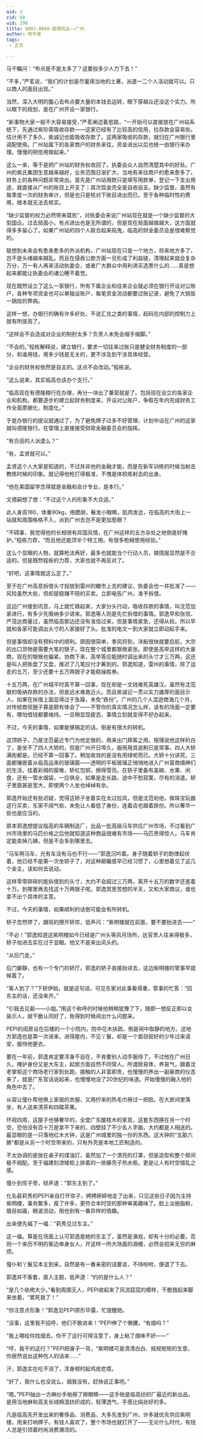 ```yaml
---
aid: 3
zid: 68
uid: 298
title: 0003.0068-甜港风云——广州
author: 吹牛者
tags: 
 - 正文

---
```




  马千瞩问：“布点是不是太多了？这要投多少人力下去！”

  “不多，”严茗说，“我们的计划是尽量用当地的土著，派遣一二个人活动就可以。只以商人的面目出现。”

  当然，深入大明的腹心去布点要大量的本钱去运转，眼下穿越众还没这个实力。所以眼下的规划，是在广州开设一家银行。

  “新事物大家一般不大容易接受，”严茗阐述着思路，“一开始可以直接放在广州站系统下，先通过紫珍斋吸收存款——这家已经有了比较高的信用，拉存款会容易些。估计用不了多久，紫诚记也能吸收存款了。这两家吸收的存款，就归在广州银行里调配使用。广州站属下的各家商户的财务来往，资金进出以后也统一由银行来办理。慢慢的把信用做起来。”

  这么一来，等于是把广州站的财务权收回了。执委会众人自然清楚其中的好处。广州的紫氏集团生意越来越好，业务范围日渐扩大，当地有来往商户的愈来愈多了。财务上的各种问题非常突出。首先是广州站用款只是填写用款单，登记一下支出用途，就直接从广州的账目上开支了；其次现金完全是自收自支。缺少监督。虽然有每季度一次的财务审计，但是也只是核对下账目进出而已。至于各种临时性的费用，根本就无法去核实。

  “缺少监督的权力必然带来腐败”，对执委会来说广州站现在就是一个缺少监督的大型国企。过去局面小，有点进出也是无所谓的，但是现在局面越做越大，这方面就得多多留心了。如果广州站的四个人联合起来捣鬼，临高的财金委员会是很难察觉的。

  联想到未来会有愈来愈多的外派机构，广州站现在只是一个地方，将来地方多了，岂不是头绪越来越乱。而且在侵吞公款方面一旦形成了利益链，清理起来就会复杂万分，万一有人再来活动执委会，或者广大群众中用利诱买选票什么的……真是想起来都能让执委会的诸公睡不着觉。

  现在既然设立了这么一家银行，所有下属企业和往来企业就必须在银行开设对公账户，各种专项资金也可以单独设账户，每笔资金流动都要过账记录，避免了大锅饭一锅烩的弊病。

  这样一想，办银行的确有许多好处，不说汇兑之类的事情，起码在内部的控制力上就有所提高了。

  “这样会不会造成对企业的制肘太多？负责人未免会缩手缩脚。”

  “不会的。”程栋解释说，建立银行，要求一切往来过账只是健全财务制度的一部分，和谁用钱，用多少钱是无关的，更不涉及到干涉具体经营。

  “企业的财务权依然是自主的。这点不会改动。”程栋说。

  “这么说来，其实临高也该办个支行。”

  “临高现在有德隆粮行在办理，再分一块出了兼营就是了。包括现在设立的各家企业和机构，都要逐步的建立起财务制度来，开设对公账户，争取在年内完成财务工作全面票据化、制度化。”

  于是办银行的提议就通过了，为了避免牌子过多不好管理，计划中设在广州的这家就叫德隆银行。在管理上直接接受财政金融委员会的指挥。

  “有合适的人派遣么？”

  “有，孟贤就可以。”

  孟贤这个人大家是知道的，不过并非他的金融才能，而是在新军训练的时候当射击教练时候的印象。就记得他枪打得极准，不愧是体校练射击的出身。

  “他在美国留学念得就是金融和会计专业，是本行。”

  文德嗣想了想：“不过这个人的形象不大合适。”

  此人身高180，体重90kg，络腮胡，鬈发小眼睛，肌肉发达，在临高的大街上一站就和周围格格不入，派到广州去岂不是更加惹眼？

  “不碍事，我觉得他的长相很有异国风情，在广州这样的五方杂处之地倒是好掩护。”程栋力荐，“而且他还能顶半个特工用。有很多枪械使用经验。”

  这么个显眼的人物，就算枪法再好，最多也就能当个行动人员，搞情报显然是不合适的。但是既然程栋的力荐，大家也就不再反对了。

  “好吧，这事情就这么定了。”

  至于在广州高息拆借头寸投放到雷州的糖市上去的建议，执委会也一并批准了——风险虽然大些，但却是稳赚不陪的买卖。立即电告广州，准予拆借。

  这边广州接到讯息，马上就忙碌起来，大家分头行动，吸收存款的事情，叫沈范加紧进行，有多少先吸纳多少进来。郭逸等人则是先忙拆借的事情。郭逸早和张信、严茂达商量过，虽然临高那边还没有准信过来，但是事情紧急，还得从权。所以早就和各家可能调出头寸的人家接好了头。批准的电文一到大家就立即动起手来。

  但是事情却没有预料中的顺利。原因很简单，季风将到，洋船很快就要启航，大宗的出口货物是需要大笔的银子。现在整个城里都银根紧张。即使是高举这样的大豪商，现在的银根也偏紧。协商下来，高举答应能随时调出来的头寸才三万两，这还是叫人把账盘了又盘，推迟了几笔应付才筹到的。郭逸知道，雷州的事情，除了运走的五万，至少还要十五万两银子才能稳操胜券。

  十五万两，在广州城平时真不算一回事，现在却是一文钱难死英雄汉。虽然有沈范献的吸纳存款的办法，但是远水难救近火。而且紫诚记一贯以实力雄厚的面目示人，如果在拆借上面显得过于急躁，未免“跌份”。广州的几个人混迹商海几个月，对传统商贸圈子算是颇有体会了——不管你的真实情况怎么样，该有的场面一定要有，哪怕借钱都要维持。一旦稍显现疲态，事情立刻就变得不好办起来。

  不过，今天的事情，如果能够搞定的话，倒是有很大的转机。

  这顶轿子，乃是沈范最近专门为他定做的，用来出门拜客之用。按理说他这样的白丁，是坐不了四人大轿的，但是广州开日埠久，服用用具逾制已是常事，四人大轿满街都是。已经不算一回事了。稍加收敛的是没有用绿呢而已。大轿十分讲究，三面都镶嵌着从临高运来的玻璃窗——透明的平板玻璃正悄悄地进入广州富商缙绅们的生活，挂着彩绸的窗帷，轿杠包铜，擦得雪亮。在轿子里备有盖碗、水果、闲食，还有一管水烟袋，一应俱全，如果是走长路，途中不愁寂寞，尽有的消遣。轿子里面甚是宽大，即使两个人坐也绰绰有余。

  郭逸开始还有些迟疑，觉得这轿子坐着实在太过拉风，但是沈范劝他，做珠宝玩器这行买卖，东家不阔气些，未免让人看低了身份，连着店也跟着跌份。所以奢华一些也是应当的。

  原本郭逸想提议临高的车辆制造厂，出品一批高级马车供应广州市场，不过看到广州市场里的马匹价格之后他就知道这种商品很难有市场——马匹贵得惊人。马车肯定能卖掉几辆，但是不会多到哪里去。

  “马车啊马车，光有车没有马也不行——”郭逸沉吟着。身子随着轿子的韵律起伏着，他已经不是第一次坐轿子了，对这种颠簸感早已经习惯了，心里想着见了这几个金主，该如何去说动。

  这样零零碎碎的能拆借到的头寸，大约不会超过三万两，离开十五万的数字还差着十万。到哪里再去找这十万两银子呢。郭逸冥思苦想的半天，又和大家商议，谁也拿不出个具体的主意。

  不过，今天的事情，如果顺利的话倒可能会有所转机。

  轿子忽然停了，跟班的撩开轿帘，低声问：“紫明楼就在前面，要不要抬进去——”

  “不必！”郭逸知道这紫明楼如今已经是广州头等风月场所，达官贵人往来得极多，轿子抬进去实在过于显眼。他又不是来出风头的。

  “从后门走。”

  后门僻静，也有一个专门的轿厅。郭逸的轿子直接抬进去，这边紫明楼的管事早就候着了。

  “客人到了？”下轿伊始，就是这句话，可见东家对此事看得重，管事的忙答：“回东主的话，还没来齐。”

  “引我去见裴——小姐。”用这个称呼的时候他稍稍犹豫了下，随即一想反正即以女装示人，就干脆认同好了，免得到时候闹出什么问题来。

  PEPI的闺房设在后楼的一个小院内，院中花木扶疏，倒是闹中取静的地方。这地方郭逸也是第一次进来，进得屋内，不见丫鬟，却是一个面目姣好的少年过来请安，服侍他更衣。

  要在一年前，郭逸肯定要浑身不自在，不肯要别人动手服侍了。不过他在广州日久，掩护身份又是大东主，起居方面自然不同常人。所谓居易体，养易气，跟着沈老掌柜这个商场老行家到处跑，接触的人非富即贵，也慢慢的养出一副豪商的仪态来了，就是广东官话说起来，也慢慢地没了20世纪的味道。开始慢慢的融入他的角色中去了。

  从容让僮仆帮他换上家居的衣服，又用拧来的热毛巾擦过一把脸。在大房间里落坐，有人送来清茶和四碟茶果。

  环视四周，这屋子也够奢华的，全堂广东酸枝木的家具，这套东西换在另一个时空，恐怕没有百十万是拿不下来的，四壁挂了不少名人字画，大约都是人相送的。最显眼的是一只落地红木大钟，这是广州城里的独一份的东西。这大钟的“五脏六腑”都是从另一个时空带来的，只有外壳是本地工匠制造的。

  不太协调的是放在桌子的煤油灯，虽然加了一个漂亮的灯罩，但是造型和整个房间极不相配。至于福建刻漆矮柜上排着的一排藤壳子热水瓶，更是让人有时空错乱之感。

  僮仆到帘子旁，轻声道：“郭东主到了。”

  化名裴莉秀的PEPI亲自打开帘子，娉娉婷婷地走了出来，只见这些日子因为主持紫明楼，事务繁多，瘦了许多，更符合本时空的那种审美趣味了。脸上淡施脂粉，眉目如画，眼波流动，倒也别有一番异样的情趣。

  出来便先福了一福：“莉秀见过东主。”

  这一福，算是在场面上认可郭逸是她的东主了，虽然是演戏，却有十分的必要。否则一个来历不明的客边单身女人，开这样一所大场面的酒楼，必然会招来无穷的麻烦。

  僮仆和丫鬟见本主到来，自然是有一番亲密的话要谈，不待吩咐，便退了下去。

  郭逸并不客套，直入主题，低声道：“约的是什么人？”

  “是几个纨绔大少。”看到周围无人，PEPI收起来了风流窈窕的模样，干脆翘起来脚来坐着，“累死我了！”

  “你注意点形象！”郭逸见PEPI原形毕露，忙提醒她。

  “没事，这里我不招呼，他们不敢进来！”PEPI伸了个懒腰，“有烟吗？”

  “我上哪给你找烟去。你干了这行可得注意了，身上粘了烟味不好——”

  “哼，我干的这行？”PEPI把身子一背，“紫明楼可是清清白白、规规矩矩的生意，你居然说出这种伤人的话来……”

  汗，郭逸实在吃不消了，浑身顿时起鸡皮疙瘩。

  “好了，我什么也没说么，烟我没有，赶快说正事吧。”

  “嗯。”PEPI抽出一方麻纱手帕擦了擦眼睛——这手帕是临高纺织厂最近的新出品，是用当地麻和高支长绒棉混纺织成的，轻薄透气，手感比绢丝好的多。

  凡是临高先开发出来的奢侈品、消费品，大多先发到广州，许多就优先供应紫明楼，用来打响牌子。有钱人喜欢了，整个市场也就打开了——无论什么时代，有钱人总是引领着时尚消费潮流的。


